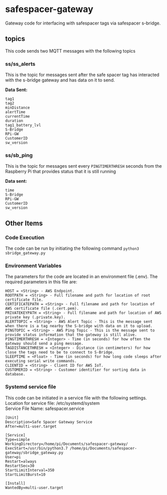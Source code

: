 # safespacer-gateway
Gateway code for interfacing with safespacer tags via safespacer s-bridge.
## topics
This code sends two MQTT messages with the following topics

### ss/ss_alerts
This is the topic for messages sent after the safe spacer tag has interacted with the s-bridge gateway and has data on it to send.

**Data Sent:**
```
tag1
tag2
minDistance
alertTime
currentTime
duration
tag1_battery_lvl
S-Bridge
RPi-GW
CustomerID
sw_version
```
### ss/sb_ping
This is the topic for messages sent every ```PINGTIMERTHRESH``` seconds from the Raspberry Pi that provides status that it is still running

**Data sent:**
```
time
S-Bridge
RPi-GW
CustomerID
sw_version
```

## Other Items
### Code Execution
The code can be run by initiating the following command
```python3 sbridge_gateway.py```
### Environment Variables
The parameters for the code are located in an environment file (.env). The required parameters in this file are:
```
HOST = <String> - AWS Endpoint.
ROOTPATH = <String> - Full filename and path for location of root certificate file.
CERTIFICATEPATH = <String> - Full filename and path for location of AWS certificate file (.cert.pem).
PRIVATEKEYPATH = <String> - Full filename and path for location of AWS private key (.private.key).
ALERTTOPIC = <String> - AWS Alert Topic - This is the message sent when there is a tag nearby the S-bridge with data on it to upload.
PINGTOPIC = <String> - AWS Ping Topic - This is the message sent to provide status information that the gateway is still alive.
PINGTIMERTHRESH = <Integer> - Time (in seconds) for how often the gateway should send a ping message.
TAGDISTANCETHRESH = <Integer> - Distance (in centimeters) for how close the tags need to be to connect to S-Bridge.
SLEEPTIME = <Float> - Time (in seconds) for how long code sleeps after executing serial write commands.
CLIENTID = <String> - Client ID for AWS IoT.
CUSTOMERID = <String> - Customer identifier for sorting data in database.
```

### Systemd service file
This code can be initiated in a service file with the following settings.<br>
Location for service file: /etc/systemd/system<br>
Service File Name: safespacer.service<br>

```
[Unit]
Description=Safe Spacer Gateway Service
After=multi-user.target

[Service]
Type=simple
WorkingDirectory=/home/pi/Documents/safespacer-gateway/
ExecStart=/usr/bin/python3.7 /home/pi/Documents/safespacer-gateway/sbridge_gateway.py
User=pi
Restart=always
RestartSec=30
StartLimitInterval=350
StartLimitBurst=10

[Install]
WantedBy=multi-user.target
```
